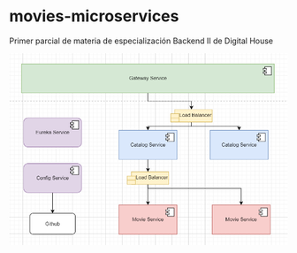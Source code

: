 # movies-microservices
Primer parcial de materia de especialización Backend II de Digital House

![diagrama de arquitectura de microservicios](https://github.com/j-madruga/movies-microservices/blob/main/diagrama-microservicios-primer-parcial.png)



